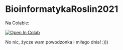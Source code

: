# BioinformatykaRoslin2021

Na Colabie:

<a href="https://githubtocolab.com/BioBarto/BioinformatykaRoslin2021/blob/main/program.py">
  <img src="https://colab.research.google.com/assets/colab-badge.svg" alt="Open In Colab"/>
</a>

<br>

No nic, życze wam powodzonka i miłego dnia! :)))
